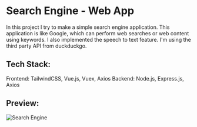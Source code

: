 # Search Engine - Web App

In this project I try to make a simple search engine application. This application is like Google, which can perform web searches or web content using keywords. I also implemented the speech to text feature. I'm using the third party API from duckduckgo.

## Tech Stack:
Frontend: TailwindCSS, Vue.js, Vuex, Axios
Backend: Node.js, Express.js, Axios

## Preview:
![Search Engine](https://github.com/abdanzamzam/Search-Engine-Web-App/blob/development/preview/Screenshot%20(1384).png)
